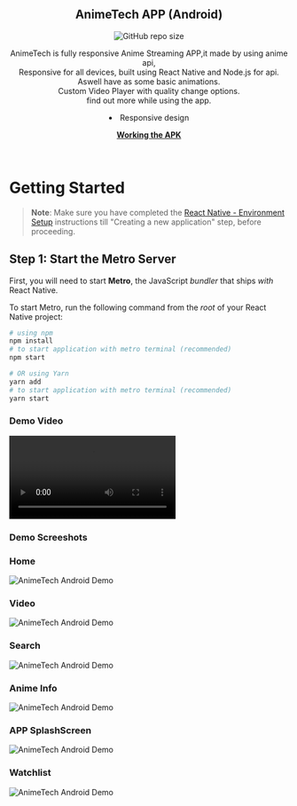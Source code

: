 <div align="center">
  
  <h2 align="center">AnimeTech APP (Android)</h2>

  ![GitHub repo size](https://img.shields.io/github/repo-size/Tech2cool/AnimeTechAPP)


  AnimeTech is fully responsive Anime Streaming APP,it made by using anime api, 
  <br />Responsive for all devices, built using React Native and Node.js for api.
  <br />Aswell have as some basic animations.
  <br />Custom Video Player with quality change options.
  <br />find out more while using the app.
  <li align="center">Responsive design</li>

  <a href="https://github.com/Tech2cool/AnimeTechAPP/tree/main/BUILD_APK"><strong>Working the APK</strong></a>

</div>

<br />

# Getting Started

>**Note**: Make sure you have completed the [React Native - Environment Setup](https://reactnative.dev/docs/environment-setup) instructions till "Creating a new application" step, before proceeding.

## Step 1: Start the Metro Server

First, you will need to start **Metro**, the JavaScript _bundler_ that ships _with_ React Native.

To start Metro, run the following command from the _root_ of your React Native project:


```bash
# using npm
npm install 
# to start application with metro terminal (recommended)
npm start

# OR using Yarn
yarn add
# to start application with metro terminal (recommended)
yarn start
```

### Demo Video
![AnimeTech Video Demo](./readme-images/demo.mp4 "Video Demo")

### Demo Screeshots
### Home 
![AnimeTech Android Demo](./readme-images/home.jpg "Home")
### Video 
![AnimeTech Android Demo](./readme-images/video.jpg "Video")

### Search 
![AnimeTech Android Demo](./readme-images/search.jpg "Search")

### Anime Info 
![AnimeTech Android Demo](./readme-images/info.jpg "Info")

### APP SplashScreen 
![AnimeTech Android Demo](./readme-images/splashScreen.jpg "Splashscreen")


### Watchlist 
![AnimeTech Android Demo](./readme-images/watchlist.jpg "Watchlist")